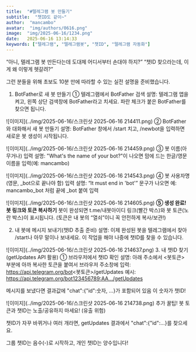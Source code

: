 ```yaml
---
title:  "#텔레그램 봇 만들기"
subtitle:  "챗ID도 같이~"
author:  "mancambo"
avatar:  "img/authors/0616.png"
image:  "img/2025-06-16/1234.png"
date:   2025-06-16 13:14:33
keywords: ["텔레그램", "텔레그램봇", "챗ID", "텔레그램 자동화"]
---
```


“아니, 텔레그램 봇 만든다는데 도대체 어디서부터 손대야 하지?”
“챗ID 찾으라는데, 이게 왜 이렇게 헷갈려?”

그런 분들을 위해 초보도 10분 만에 따라할 수 있는
실전 설명을 준비했습니다.

1. BotFather로 새 봇 만들기
① 텔레그램에서 BotFather 검색
설명:
텔레그램 앱을 켜고, 왼쪽 상단 검색창에 BotFather라고 치세요.
파란 체크가 붙은 BotFather를 찾으면 됩니다.

![이미지](../img/2025-06-16/스크린샷 2025-06-16 214411.png)
② BotFather와 대화해서 새 봇 만들기
설명:
BotFather 창에서 /start 치고,
/newbot을 입력하면 새로운 봇 생성이 시작됩니다.

![이미지](../img/2025-06-16/스크린샷 2025-06-16 214459.png)
③ 봇 이름(아무거나) 입력
설명:
"What's the name of your bot?"이 나오면
맘에 드는 한글/영문 이름을 입력(예: mancambo)

![이미지](../img/2025-06-16/스크린샷 2025-06-16 214543.png)
④ 봇 사용자명(영문, _bot으로 끝나야 함) 입력
설명:
“It must end in 'bot'” 문구가 나오면
예: mancambo_bot 처럼 끝에 _bot 붙여 입력

![이미지](../img/2025-06-16/스크린샷 2025-06-16 214605.png)
**⑤ 생성 완료!
봇 링크와 토큰 복사하기**
봇이 완성되면
t.me/내봇아이디 링크(빨간 박스)와
봇 토큰(노란 박스)이 표시됩니다.
(토큰은 내 봇의 “열쇠”이니 꼭 안전하게 복사/보관!)

2. 내 봇에 메시지 보내기(챗ID 추출 준비)
설명:
이제 완성된 봇을 텔레그램에서 찾아 /start나 아무 말이나 보내세요.
이 작업을 해야 나중에 챗ID를 찾을 수 있습니다.

![이미지](../img/2025-06-16/스크린샷 2025-06-16 214637.png)
3. 내 챗ID 찾기 (getUpdates API 활용)
① 브라우저에서 챗ID 확인
설명:
아래 주소에서 <봇토큰> 부분에 아까 복사한 토큰을 붙여서
브라우저 주소창에 입력:
https://api.telegram.org/bot<봇토큰>/getUpdates
예시: https://api.telegram.org/bot123456789:AA.../getUpdates

메시지를 보냈다면 결과값에 "chat":{"id":숫자, ...}가 포함되어 있음
이 숫자가 챗ID!

![이미지](../img/2025-06-16/스크린샷 2025-06-16 214738.png)
추가 꿀팁!
봇 토큰과 챗ID는 노출/공유하지 마세요! (유출 위험)

챗ID가 자꾸 바뀌거나 여러 개라면,
getUpdates 결과에서 "chat":{"id":...}를 찾으세요.

그룹 챗ID는 음수(-)로 시작하고,
개인 챗ID는 양수입니다!